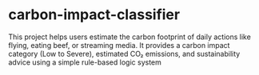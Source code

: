 # carbon-impact-classifier
This project helps users estimate the carbon footprint of daily actions like flying, eating beef, or streaming media. It provides a carbon impact category (Low to Severe), estimated CO₂ emissions, and sustainability advice using a simple rule-based logic system
